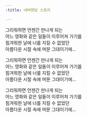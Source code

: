 ```yaml
---
:title: 네버엔딩 스토리

---
```


그리워하면 언젠간 만나게 되는  
어느 영화와 같은 일들이 이루어져 가기를  
힘겨워한 날에 너를 지킬 수 없었던  
아름다운 시절 속에 머문 그대이기에...

그리워하면 언젠간 만나게 되는  
어느 영화와 같은 일들이 이루어져 가기를  
힘겨워한 날에 너를 지킬 수 없었던  
아름다운 시절 속에 머문 그대이기에...

그리워하면 언젠간 만나게 되는  
어느 영화와 같은 일들이 이루어져 가기를  
힘겨워한 날에 너를 지킬 수 없었던  
아름다운 시절 속에 머문 그대이기에...
